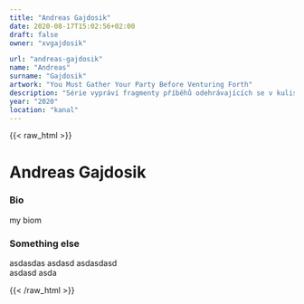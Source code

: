 ```yaml
---
title: "Andreas Gajdosik"
date: 2020-08-17T15:02:56+02:00
draft: false
owner: "xvgajdosik"

url: "andreas-gajdosik"
name: "Andreas"
surname: "Gajdosik"
artwork: "You Must Gather Your Party Before Venturing Forth"
description: "Série vypráví fragmenty příběhů odehrávajících se v kulisách romantických fantasy scenerií a kombinovaných se současnými subkulturními a volnočasovými motivy."
year: "2020"
location: "kanal"
---
```

{{< raw_html >}}
<h1>Andreas Gajdosik</h1>
<h3 id="just-do-it">Bio</h3>
<p>my biom</p>
<h3 id="something-else">Something else</h3>
<p>asdasdas asdasd asdasdasd <br>asdasd asda</p>
{{< /raw_html >}}

